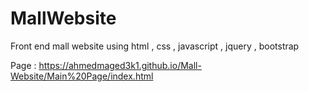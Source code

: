 # MallWebsite
Front end  mall website using html , css , javascript , jquery , bootstrap 

Page : https://ahmedmaged3k1.github.io/Mall-Website/Main%20Page/index.html
